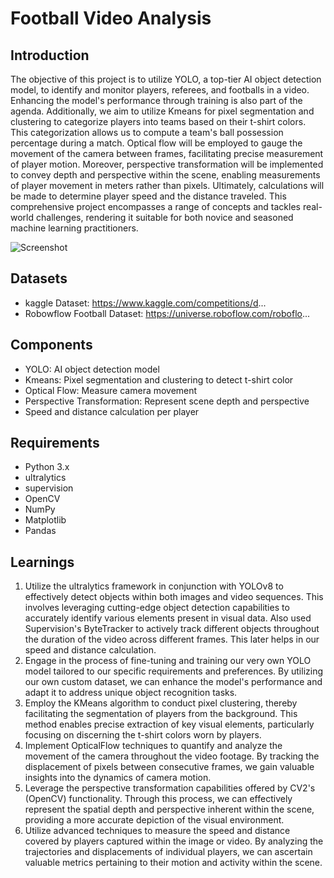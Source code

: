 # Football Video Analysis

## Introduction

The objective of this project is to utilize YOLO, a top-tier AI object detection model, to identify and monitor players, referees, and footballs in a video. Enhancing the model's performance through training is also part of the agenda. Additionally, we aim to utilize Kmeans for pixel segmentation and clustering to categorize players into teams based on their t-shirt colors. This categorization allows us to compute a team's ball possession percentage during a match. Optical flow will be employed to gauge the movement of the camera between frames, facilitating precise measurement of player motion. Moreover, perspective transformation will be implemented to convey depth and perspective within the scene, enabling measurements of player movement in meters rather than pixels. Ultimately, calculations will be made to determine player speed and the distance traveled. This comprehensive project encompasses a range of concepts and tackles real-world challenges, rendering it suitable for both novice and seasoned machine learning practitioners.

![Screenshot](output_videos/Screenshot.png)

## Datasets
- kaggle Dataset: https://www.kaggle.com/competitions/d...
- Robowflow Football Dataset:  https://universe.roboflow.com/roboflo...

## Components
- YOLO: AI object detection model
- Kmeans: Pixel segmentation and clustering to detect t-shirt color
- Optical Flow: Measure camera movement
- Perspective Transformation: Represent scene depth and perspective
- Speed and distance calculation per player

## Requirements
- Python 3.x
- ultralytics
- supervision
- OpenCV
- NumPy
- Matplotlib
- Pandas

## Learnings
1. Utilize the ultralytics framework in conjunction with YOLOv8 to effectively detect objects within both images and video sequences. This involves leveraging cutting-edge object detection capabilities to accurately identify various elements present in visual data. Also used Supervision's ByteTracker to actively track different objects throughout the duration of the video across different frames. This later helps in our speed and distance calculation.
2. Engage in the process of fine-tuning and training our very own YOLO model tailored to our specific requirements and preferences. By utilizing our own custom dataset, we can enhance the model's performance and adapt it to address unique object recognition tasks.
3. Employ the KMeans algorithm to conduct pixel clustering, thereby facilitating the segmentation of players from the background. This method enables precise extraction of key visual elements, particularly focusing on discerning the t-shirt colors worn by players.
4. Implement OpticalFlow techniques to quantify and analyze the movement of the camera throughout the video footage. By tracking the displacement of pixels between consecutive frames, we gain valuable insights into the dynamics of camera motion.
5. Leverage the perspective transformation capabilities offered by CV2's (OpenCV) functionality. Through this process, we can effectively represent the spatial depth and perspective inherent within the scene, providing a more accurate depiction of the visual environment.
6. Utilize advanced techniques to measure the speed and distance covered by players captured within the image or video. By analyzing the trajectories and displacements of individual players, we can ascertain valuable metrics pertaining to their motion and activity within the scene.
